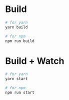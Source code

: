

# Build

```bash
# for yarn
yarn build

# for npm
npm run build
```

# Build + Watch

```bash
# for yarn
yarn start

# for npm
npm run start
```

